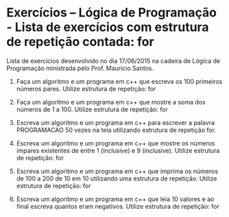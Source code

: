 # Exercícios – Lógica de Programação - Lista de exercícios com estrutura de repetição contada:  for

Lista de exercícios desenvolvido no dia 17/06/2015 na cadeira de Lógica de Programação ministrada pelo Prof. Mauricio
Santos.

1.	Faça um algoritmo e um programa em c++ que escreva os 100 primeiros números pares. Utilize estrutura de repetição: for

2.	Faça um algoritmo e um programa em c++ que mostre a soma dos números de 1 a 100. Utilize estrutura de repetição: for

3.	Escreva um algoritmo e um programa em c++ para escrever a palavra PROGRAMACAO 50 vezes na tela utilizando estrutura de repetição for.

4.	Escreva um algoritmo e um programa em c++ que mostre os números ímpares existentes de entre 1 (inclusive) e 9 (inclusive). Utilize estrutura de repetição: for

5.	Escreva um algoritmo e um programa em c++  que imprima os números de 100 a 200 de 10 em 10 utilizando uma estrutura de repetição. Utilize estrutura de repetição: for

6.	Escreva um algoritmo e um programa em c++  que leia 10 valores e ao final escreva quantos eram negativos. Utilize estrutura de repetição: for

